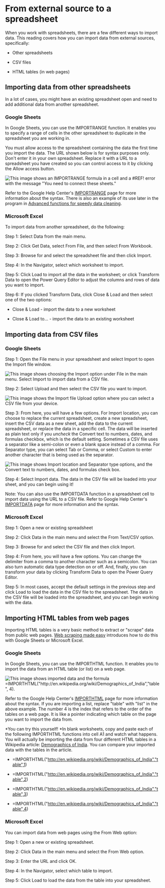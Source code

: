 From external source to a spreadsheet
=====================================

When you work with spreadsheets, there are a few different ways to import data. This reading covers how you can import data from external sources, specifically:

-   Other spreadsheets

-   CSV files

-   HTML tables (in web pages)

Importing data from other spreadsheets
--------------------------------------

In a lot of cases, you might have an existing spreadsheet open and need to add additional data from another spreadsheet.

### Google Sheets

In Google Sheets, you can use the IMPORTRANGE function. It enables you to specify a range of cells in the other spreadsheet to duplicate in the spreadsheet you are working in.

You must allow access to the spreadsheet containing the data the first time you import the data. The URL shown below is for syntax purposes only. Don't enter it in your own spreadsheet. Replace it with a URL to a spreadsheet you have created so you can control access to it by clicking the Allow access button.

![This image shows an IMPORTRANGE formula in a cell and a #REF! error with the message "You need to connect these sheets."](https://d3c33hcgiwev3.cloudfront.net/imageAssetProxy.v1/MIPP12QFSu6Dz9dkBXruHQ_7eae892291704199ac5e03c99b75a5f1_allow_access_Importrange.png?expiry=1642032000000&hmac=HLj24Z_GH8sg5TVfRfnNymGqefat9UdjpXxlJiLIMiA)

Refer to the Google Help Center's [IMPORTRANGE](https://support.google.com/docs/answer/3093340?hl=en&ref_topic=9199554 "IMPORTRANGE") page for more information about the syntax. There is also an example of its use later in the program in [Advanced functions for speedy data cleaning](https://www.coursera.org/learn/process-data/supplement/PLnRS/advanced-functions-for-speedy-data-cleaning).

### Microsoft Excel

To import data from another spreadsheet, do the following:

Step 1: Select Data from the main menu.

Step 2: Click Get Data, select From File, and then select From Workbook.

Step 3: Browse for and select the spreadsheet file and then click Import.

Step 4: In the Navigator, select which worksheet to import.

Step 5: Click Load to import all the data in the worksheet; or click Transform Data to open the Power Query Editor to adjust the columns and rows of data you want to import.

Step 6: If you clicked Transform Data, click Close & Load and then select one of the two options:

-   Close & Load - import the data to a new worksheet

-   Close & Load to... - import the data to an existing worksheet

Importing data from CSV files
-----------------------------

### Google Sheets

Step 1: Open the File menu in your spreadsheet and select Import to open the Import file window.

![This image shows choosing the Import option under File in the main menu. Select Import to import data from a CSV file.](https://d3c33hcgiwev3.cloudfront.net/imageAssetProxy.v1/rlcqOiI3TpWXKjoiN26V6A_7f13ee31ef814555a1d7c273285ae4f1_Import-in-menu.png?expiry=1642032000000&hmac=FzuOcLdjxYKIUOwvHhBIhCQTJWG_64DOzZb7eVehWqc)

Step 2: Select Upload and  then  select the CSV file you want to import.

![This image shows the Import file Upload option where you can select a CSV file from your device.](https://d3c33hcgiwev3.cloudfront.net/imageAssetProxy.v1/6U9qGfV7QgmPahn1e9IJmw_e48a7c0c775346ff9c1f29b8b63ad0f1_Select-file-to-upload.png?expiry=1642032000000&hmac=B17jOo7TXrTsDAxxuG9SlEd4SfR02NOB-5DamqseTcc)

Step 3: From here, you will have a few options. For Import location, you can choose to replace the current spreadsheet, create a new spreadsheet, insert the CSV data as a new sheet, add the data to the current spreadsheet, or replace the data in a specific cell. The data will be inserted as plain text only if you *uncheck* the Convert text to numbers, dates, and formulas checkbox, which is the default setting. Sometimes a CSV file uses a separator like a semi-colon or even a blank space instead of a comma. For Separator type, you can select Tab or Comma, or select Custom to enter another character that is being used as the separator.

![This image shows Import location and Separator type options, and the Convert text to numbers, dates, and formulas check box.](https://d3c33hcgiwev3.cloudfront.net/imageAssetProxy.v1/CNeRMYewQZ-XkTGHsPGfRw_2e67aaad07ee4548abaab2afbcd220f1_Import-file-options.png?expiry=1642032000000&hmac=OnJRvJnug3BhL1sF7gZRh_OvvqUIGlw_rTLzx2q_h-g)

Step 4: Select Import data. The data in the CSV file will be loaded into your sheet, and you can begin using it!

Note: You can also use the IMPORTDATA function in a spreadsheet cell to import data using the URL to a CSV file. Refer to Google Help Center's [IMPORTDATA](https://support.google.com/docs/answer/3093335?hl=en "IMPORTDATA") page for more information and the syntax.

### Microsoft Excel

Step 1: Open a new or existing spreadsheet

Step 2: Click Data in the main menu and select the From Text/CSV option.

Step 3: Browse for and select the CSV file and then click Import.

Step 4: From here, you will have a few options. You can change the delimiter from a comma to another character such as a semicolon. You can also turn automatic data type detection on or off. And, finally, you can transform your data by clicking Transform Data to open the Power Query Editor.

Step 5: In most cases, accept the default settings in the previous step and click Load to load the data in the CSV file to the spreadsheet. T​he data in the CSV file will be loaded into the spreadsheet, and you can begin working with the data.

Importing HTML tables from web pages
------------------------------------

Importing HTML tables is a very basic method to extract or "scrape" data from public web pages. [Web scraping made easy](https://www.thedataschool.co.uk/anna-prosvetova/web-scraping-made-easy-import-html-tables-or-lists-using-google-sheets-and-excel "Web scraping made easy") introduces how to do this with Google Sheets or Microsoft Excel.

### Google Sheets

In Google Sheets, you can use the IMPORTHTML function. It enables you to import the data from an HTML table (or list) on a web page.

![This image shows imported data and the formula =IMPORTHTML("http://en.wikipedia.org/wiki/Demographics_of_India","table", 4).](https://d3c33hcgiwev3.cloudfront.net/imageAssetProxy.v1/QgYJYxOuTKmGCWMTriyp8g_ae3d4d4738464c43a5c37c0a9e1366f1_IMPORTHTML-syntax.png?expiry=1642032000000&hmac=I7HWvyZV_rramu4Fv4jotoCt4jT8nmgAGc3QU4J4Zxw)

Refer to the Google Help Center's [IMPORTHTML](https://support.google.com/docs/answer/3093339?hl=en "IMPORTHTML") page for more information about the syntax. If you are importing a list, replace "table" with "list" in the above example. The number 4 is the index that refers to the order of the tables on a web page. It is like a pointer indicating which table on the page you want to import the data from.

*You can try this yourself! *In blank worksheets, copy and paste each of the following IMPORTHTML functions into cell A1 and watch what happens. You will actually be importing the data from four different HTML tables in a Wikipedia article: [Demographics of India](https://en.wikipedia.org/wiki/Demographics_of_India "Demographics of India"). You can compare your imported data with the tables in the article.

-   =IMPORTHTML("http://en.wikipedia.org/wiki/Demographics_of_India","table",1)

-   =IMPORTHTML("http://en.wikipedia.org/wiki/Demographics_of_India","table",2)

-   =IMPORTHTML("http://en.wikipedia.org/wiki/Demographics_of_India","table",3)

-   =IMPORTHTML("http://en.wikipedia.org/wiki/Demographics_of_India","table",4)

### Microsoft Excel

Y​ou can import data from web pages using the From Web option:

Step 1: Open a new or existing spreadsheet.

S​tep 2: Click Data in the main menu and select the From Web option.

S​tep 3: Enter the URL and click OK.

Step 4: In the Navigator, select which table to import.

Step 5: Click Load to load the data from the table into your spreadsheet.